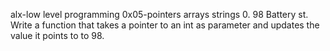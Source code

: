 alx-low level programming
0x05-pointers arrays strings
0. 98 Battery st.
Write a function that takes a pointer to an int as parameter and updates the value it points to to 98.
